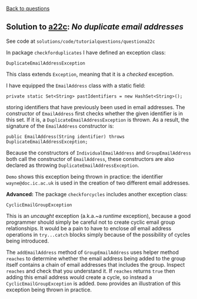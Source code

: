 [Back to questions](../README.md)

## Solution to [a22c](../questions/a22c.md): *No duplicate email addresses*

See code at `solutions/code/tutorialquestions/questiona22c`

In package `checkforduplicates` I have defined an exception class:

```
DuplicateEmailAddressException
```

This class extends `Exception`, meaning that it is a *checked* exception.

I have equipped the `EmailAddress` class with a static field:

```
private static Set<String> pastIdentifiers = new HashSet<String>();
```

storing identifiers that have previously been used in email addresses.  The constructor of `EmailAddress` first checks whether the given
identifier is in this set.  If it is, a `DuplicateEmailAddressException` is thrown.  As a result, the signature of the `EmailAddress`
constructor is:

```
public EmailAddress(String identifier) throws DuplicateEmailAddressException;
```

Because the constructors of `IndividualEmailAddress` and `GroupEmailAddress` both call the constructor of `EmailAddress`, these constructors are also declared as throwing `DuplicateEmailAddressException`.

`Demo` shows this exception being thrown in practice: the identifier `wayne@doc.ic.ac.uk` is used in the creation of two different
email addresses.

**Advanced:** The package `checkforcycles` includes another exception class:

```
CyclicEmailGroupException
```

This is an *uncaught* exception (a.k.a.~a *runtime* exception), because a good programmer should simply be careful not to create cyclic email group relationships.  It would be a pain
to have to enclose *all* email address operations in `try...catch` blocks simply because of the possibility of cycles being introduced.

The `addEmailAddress` method of `GroupEmailAddress` uses helper method `reaches` to determine whether the email address
being added to the group itself contains a chain of email addresses that includes the group.  Inspect `reaches` and check that you understand it.
If `reaches` returns `true` then adding this email address would create a cycle, so instead a `CyclicEmailGroupException` is added. `Demo` provides an illustration of this exception being thrown in practice.

